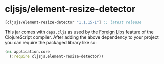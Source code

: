 # cljsjs/element-resize-detector


[](dependency)
```clojure
[cljsjs/element-resize-detector "1.1.15-1"] ;; latest release
```
[](/dependency)

This jar comes with `deps.cljs` as used by the [Foreign Libs][flibs] feature
of the ClojureScript compiler. After adding the above dependency to your project
you can require the packaged library like so:

```clojure
(ns application.core
  (:require cljsjs.element-resize-detector))
```

[flibs]: https://clojurescript.org/reference/packaging-foreign-deps
